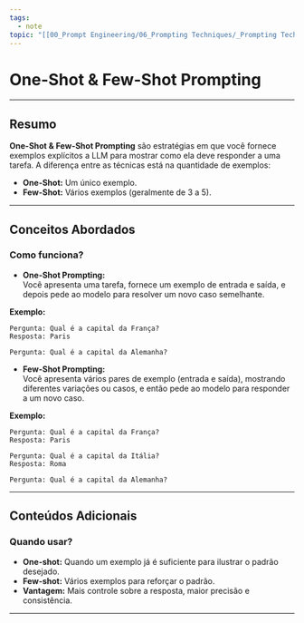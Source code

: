 ```yaml
---
tags:
  - note
topic: "[[00_Prompt Engineering/06_Prompting Techniques/_Prompting Techniques|_Prompting Techniques]]"
---
```

# One-Shot & Few-Shot Prompting

---
## **Resumo**
**One-Shot & Few-Shot Prompting** são estratégias em que você fornece exemplos explícitos a LLM para mostrar como ela deve responder a uma tarefa. A diferença entre as técnicas está na quantidade de exemplos:
- **One-Shot:** Um único exemplo.
- **Few-Shot:** Vários exemplos (geralmente de 3 a 5).

---
## **Conceitos Abordados**

### Como funciona?
- **One-Shot Prompting:**  
    Você apresenta uma tarefa, fornece um exemplo de entrada e saída, e depois pede ao modelo para resolver um novo caso semelhante.    

**Exemplo:**
```
Pergunta: Qual é a capital da França?  
Resposta: Paris

Pergunta: Qual é a capital da Alemanha?
```

- **Few-Shot Prompting:**  
	Você apresenta vários pares de exemplo (entrada e saída), mostrando diferentes variações ou casos, e então pede ao modelo para responder a um novo caso.

**Exemplo:**
```
Pergunta: Qual é a capital da França?  
Resposta: Paris
   
Pergunta: Qual é a capital da Itália?  
Resposta: Roma
    
Pergunta: Qual é a capital da Alemanha?
```

---
## **Conteúdos Adicionais**

### Quando usar?
- **One-shot:** Quando um exemplo já é suficiente para ilustrar o padrão desejado.
- **Few-shot:** Vários exemplos para reforçar o padrão.
- **Vantagem:** Mais controle sobre a resposta, maior precisão e consistência.

---
